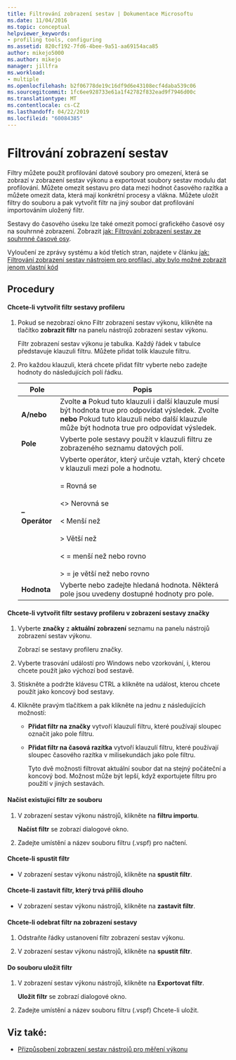 ```yaml
---
title: Filtrování zobrazení sestav | Dokumentace Microsoftu
ms.date: 11/04/2016
ms.topic: conceptual
helpviewer_keywords:
- profiling tools, configuring
ms.assetid: 820cf192-7fd6-4bee-9a51-aa69154aca85
author: mikejo5000
ms.author: mikejo
manager: jillfra
ms.workload:
- multiple
ms.openlocfilehash: b2f06778de19c16df9d6e43108ecf4daba539c06
ms.sourcegitcommit: 1fc6ee928733e61a1f42782f832ead9f7946d00c
ms.translationtype: MT
ms.contentlocale: cs-CZ
ms.lasthandoff: 04/22/2019
ms.locfileid: "60084385"
---
```

# <a name="filter-report-views"></a>Filtrování zobrazení sestav
Filtry můžete použít profilování datové soubory pro omezení, která se zobrazí v zobrazení sestav výkonu a exportovat soubory sestav modulu dat profilování. Můžete omezit sestavu pro data mezi hodnot časového razítka a můžete omezit data, která mají konkrétní procesy a vlákna. Můžete uložit filtry do souboru a pak vytvořit filtr na jiný soubor dat profilování importováním uložený filtr.

 Sestavy do časového úseku lze také omezit pomocí grafického časové osy na souhrnné zobrazení. Zobrazit [jak: Filtrování zobrazení sestav ze souhrnné časové osy](../profiling/how-to-filter-report-views-from-the-summary-timeline.md).

 Vyloučení ze zprávy systému a kód třetích stran, najdete v článku [jak: Filtrování zobrazení sestav nástrojem pro profilaci, aby bylo možné zobrazit jenom vlastní kód](../profiling/how-to-filter-profiling-tools-report-views-to-display-just-my-code.md)

## <a name="procedures"></a>Procedury

#### <a name="to-create-a-profiler-report-filter"></a>Chcete-li vytvořit filtr sestavy profileru

1. Pokud se nezobrazí okno Filtr zobrazení sestav výkonu, klikněte na tlačítko **zobrazit filtr** na panelu nástrojů zobrazení sestav výkonu.

     Filtr zobrazení sestav výkonu je tabulka. Každý řádek v tabulce představuje klauzuli filtru. Můžete přidat tolik klauzule filtru.

2. Pro každou klauzuli, která chcete přidat filtr vyberte nebo zadejte hodnoty do následujících polí řádku.

    |Pole|Popis|
    |-----------|-----------------|
    |**A/nebo**|Zvolte **a** Pokud tuto klauzuli i další klauzule musí být hodnota true pro odpovídat výsledek. Zvolte **nebo** Pokud tuto klauzuli nebo další klauzule může být hodnota true pro odpovídat výsledek.|
    |**Pole**|Vyberte pole sestavy použít v klauzuli filtru ze zobrazeného seznamu datových polí.|
    |**– Operátor**|Vyberte operátor, který určuje vztah, který chcete v klauzuli mezi pole a hodnotu.<br /><br /> = Rovná se<br /><br /> <> Nerovná se<br /><br /> < Menší než<br /><br /> > Větší než<br /><br /> < = menší než nebo rovno<br /><br /> > = je větší než nebo rovno|
    |**Hodnota**|Vyberte nebo zadejte hledaná hodnota. Některá pole jsou uvedeny dostupné hodnoty pro pole.|

#### <a name="to-create-a-profiler-report-filter-from-the-marks-report-view"></a>Chcete-li vytvořit filtr sestavy profileru v zobrazení sestavy značky

1. Vyberte **značky** z **aktuální zobrazení** seznamu na panelu nástrojů zobrazení sestav výkonu.

    Zobrazí se sestavy profileru značky.

2. Vyberte trasování událostí pro Windows nebo vzorkování, i, kterou chcete použít jako výchozí bod sestavě.

3. Stiskněte a podržte klávesu CTRL a klikněte na událost, kterou chcete použít jako koncový bod sestavy.

4. Klikněte pravým tlačítkem a pak klikněte na jednu z následujících možností:

   - **Přidat filtr na značky** vytvoří klauzulí filtru, které používají sloupec označit jako pole filtru.

   - **Přidat filtr na časová razítka** vytvoří klauzulí filtru, které používají sloupec časového razítka v milisekundách jako pole filtru.

     Tyto dvě možnosti filtrovat aktuální soubor dat na stejný počáteční a koncový bod. Možnost může být lepší, když exportujete filtru pro použití v jiných sestavách.

#### <a name="to-load-an-existing-filter-from-a-file"></a>Načíst existující filtr ze souboru

1. V zobrazení sestav výkonu nástrojů, klikněte na **filtru importu**.

     **Načíst filtr** se zobrazí dialogové okno.

2. Zadejte umístění a název souboru filtru (.vspf) pro načtení.

#### <a name="to-execute-a-filter"></a>Chcete-li spustit filtr

- V zobrazení sestav výkonu nástrojů, klikněte na **spustit filtr**.

#### <a name="to-stop-a-filter-that-is-taking-too-long-to-execute"></a>Chcete-li zastavit filtr, který trvá příliš dlouho

- V zobrazení sestav výkonu nástrojů, klikněte na **zastavit filtr**.

#### <a name="to-remove-a-filter-on-a-report-view"></a>Chcete-li odebrat filtr na zobrazení sestavy

1. Odstraňte řádky ustanovení filtr zobrazení sestav výkonu.

2. V zobrazení sestav výkonu nástrojů, klikněte na **spustit filtr**.

#### <a name="to-save-a-filter-to-a-file"></a>Do souboru uložit filtr

1. V zobrazení sestav výkonu nástrojů, klikněte na **Exportovat filtr**.

     **Uložit filtr** se zobrazí dialogové okno.

2. Zadejte umístění a název souboru filtru (.vspf) Chcete-li uložit.

## <a name="see-also"></a>Viz také:
- [Přizpůsobení zobrazení sestav nástrojů pro měření výkonu](../profiling/customizing-performance-tools-report-views.md)